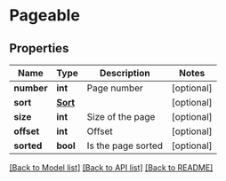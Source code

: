 # Pageable

## Properties
Name | Type | Description | Notes
------------ | ------------- | ------------- | -------------
**number** | **int** | Page number | [optional] 
**sort** | [**Sort**](Sort.md) |  | [optional] 
**size** | **int** | Size of the page | [optional] 
**offset** | **int** | Offset | [optional] 
**sorted** | **bool** | Is the page sorted | [optional] 

[[Back to Model list]](../README.md#documentation-for-models) [[Back to API list]](../README.md#documentation-for-api-endpoints) [[Back to README]](../README.md)

